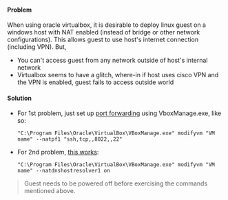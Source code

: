 #### Problem
When using oracle virtualbox, it is desirable to deploy linux guest on a windows host with NAT enabled (instead of bridge or other network configurations).
This allows guest to use host's internet connection (including VPN). But,
- You can't access guest from any network outside of host's internal network
- Virtualbox seems to have a glitch, where-in if host uses cisco VPN and the VPN is enabled, guest fails to access outside world

#### Solution

- For 1st problem, just set up [port forwarding](https://www.virtualbox.org/manual/ch06.html#natforward) using VboxManage.exe, like so:
  ```
  "C:\Program Files\Oracle\VirtualBox\VBoxManage.exe" modifyvm "VM name" --natpf1 "ssh,tcp,,8022,,22"
  ```

- For 2nd problem, [this works](https://community.cisco.com/t5/vpn-and-anyconnect/anyconnect-3-1-04072-won-t-allow-internet-connectivity-from/td-p/2400378):
  ```
  "C:\Program Files\Oracle\VirtualBox\VBoxManage.exe" modifyvm "VM name" --natdnshostresolver1 on
  ```

> Guest needs to be powered off before exercising the commands mentioned above.
